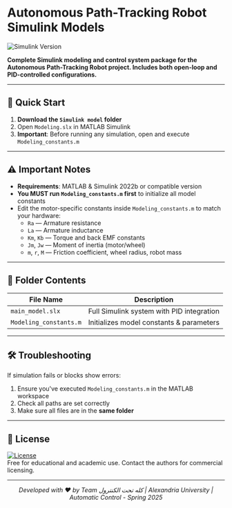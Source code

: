 # Autonomous Path-Tracking Robot Simulink Models

![Simulink Version](https://img.shields.io/badge/Simulink-2023a-blue)

**Complete Simulink modeling and control system package for the Autonomous Path-Tracking Robot project. Includes both open-loop and PID-controlled configurations.**

---

## 🚀 Quick Start

1. **Download the `Simulink model` folder**
2. Open `Modeling.slx` in MATLAB Simulink
3. **Important**: Before running any simulation, open and execute `Modeling_constants.m`

---

## ⚠️ Important Notes

- **Requirements**: MATLAB & Simulink 2022b or compatible version
- **You MUST run `Modeling_constants.m` first** to initialize all model constants
- Edit the motor-specific constants inside `Modeling_constants.m` to match your hardware:
  - `Ra` — Armature resistance
  - `La` — Armature inductance
  - `Km`, `Kb` — Torque and back EMF constants
  - `Jm`, `Jw` — Moment of inertia (motor/wheel)
  - `m`, `r`, `M` — Friction coefficient, wheel radius, robot mass

---

## 🧩 Folder Contents

| File Name               | Description                                 |
|-------------------------|---------------------------------------------|
| `main_model.slx`        | Full Simulink system with PID integration   |
| `Modeling_constants.m`  | Initializes model constants & parameters    |


---

## 🛠️ Troubleshooting

If simulation fails or blocks show errors:
1. Ensure you've executed `Modeling_constants.m` in the MATLAB workspace
2. Check all paths are set correctly
3. Make sure all files are in the **same folder**

---

## 📄 License

[![License](https://img.shields.io/badge/License-MIT-blue.svg)](LICENSE)  
Free for educational and academic use. Contact the authors for commercial licensing.

---

<div align="center">
  <i>Developed with ❤️ by Team كله تحت الكنترول | Alexandria University | Automatic Control - Spring 2025</i>
</div>
